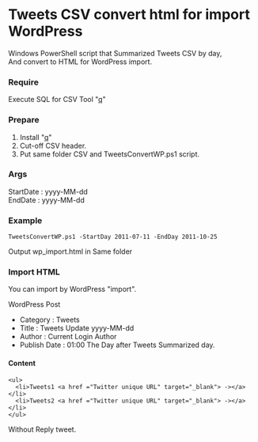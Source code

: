 # Tweets CSV convert html for import WordPress

Windows PowerShell script that Summarized Tweets CSV by day,    
And convert to HTML for WordPress import.


### Require

Execute SQL for CSV Tool "[q](https://github.com/harelba/q)"

### Prepare
1. Install "[q](https://github.com/harelba/q)"
1. Cut-off CSV header.  
2. Put same folder CSV and TweetsConvertWP.ps1 script.

### Args
StartDate : yyyy-MM-dd  
EndDate : yyyy-MM-dd

### Example

```
TweetsConvertWP.ps1 -StartDay 2011-07-11 -EndDay 2011-10-25
```

Output wp_import.html in Same folder

### Import HTML
You can import by WordPress "import". 

WordPress Post
* Category : Tweets  
* Title : Tweets Update yyyy-MM-dd
* Author : Current Login Author  
* Publish Date : 01:00 The Day after Tweets Summarized day.

#### Content 

```
<ul>
  <li>Tweets1 <a href ="Twitter unique URL" target="_blank"> -></a></li>
  <li>Tweets2 <a href ="Twitter unique URL" target="_blank"> -></a></li>
</ul>
```

Without Reply tweet.

